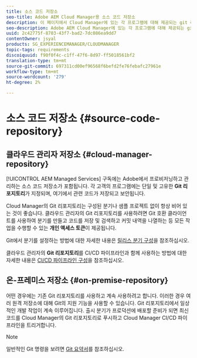 ```yaml
---
title: 소스 코드 저장소
seo-title: Adobe AEM Cloud Manager용 소스 코드 저장소
description: 이 페이지에서 Cloud Manager에 있는 각 프로그램에 대해 제공되는 git 리포지토리에 대해 자세히 알아보십시오.
seo-description: Adobe AEM Cloud Manager에 있는 각 프로그램에 대해 제공되는 git 리포지토리에 대해 자세히 알아보려면 이 페이지를 따르십시오.
uuid: 2c42775f-8703-43f7-bad2-7dc086ea9dd7
contentOwner: jsyal
products: SG_EXPERIENCEMANAGER/CLOUDMANAGER
topic-tags: requirements
discoiquuid: f90f0f4c-c1ff-47f6-8d97-ff5018561bf2
translation-type: tm+mt
source-git-commit: 697311cd00ef96568f6befd2fe76febafc27961e
workflow-type: tm+mt
source-wordcount: '279'
ht-degree: 2%

---
```



# 소스 코드 저장소 {#source-code-repository}

## 클라우드 관리자 저장소 {#cloud-manager-repository}

[!UICONTROL AEM Managed Services] 구독에는 Adobe에서 프로비저닝하고 관리하는 소스 코드 저장소가 포함됩니다. 각 고객의 프로그램에는 단일 및 고유한 **Git 리포지토리**&#x200B;가 지정되며, 여기에서 관련 코드가 저장되고 보안됩니다.

Cloud Manager의 Git 리포지토리는 구성된 분기나 샘플 프로젝트 없이 항상 비어 있는 것이 좋습니다. 클라우드 관리자의 Git 리포지토리를 사용하려면 Git 호환 클라이언트를 사용하여 분기를 만들고 코드를 저장 및 검색하고 커밋 내역을 나열하는 등 모든 작업을 수행할 수 있는 **개인 액세스 토큰**&#x200B;이 제공됩니다.

Git에서 분기를 설정하는 방법에 대한 자세한 내용은 [릴리스 분기 구성](configure-your-release-branches.md)을 참조하십시오.

클라우드 관리자의 **Git 리포지토리**&#x200B;를 CI/CD 파이프라인과 함께 사용하는 방법에 대한 자세한 내용은 [CI/CD 파이프라인 구성](configuring-pipeline.md)을 참조하십시오.

## 온-프레미스 저장소 {#on-premise-repository}

어떤 경우에는 기존 Git 리포지토리를 사용하고 계속 사용하려고 합니다. 이러한 경우 여러 원격 저장소에 대해 Git의 지원 기능을 사용할 수 있습니다. Git 리포지토리에서 일상적인 개발 작업이 계속 이루어집니다. 출시 분기가 프로덕션에 배포할 준비가 되면 최신 코드를 Cloud Manager의 Git 리포지토리로 푸시하고 Cloud Manager CI/CD 파이프라인을 트리거합니다.

>[!NOTE]
>
>일반적인 Git 명령을 보려면 [Git 요약서](https://education.github.com/git-cheat-sheet-education.pdf)를 참조하십시오.

